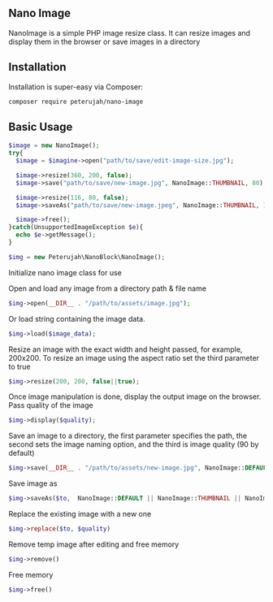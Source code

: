 ## Nano Image

NanoImage is a simple PHP image resize class. It can resize images and display them in the browser or save images in a directory

## Installation

Installation is super-easy via Composer:
```md
composer require peterujah/nano-image
```

## Basic Usage

```php
$image = new NanoImage();
try{
  $image = $imagine->open("path/to/save/edit-image-size.jpg");

  $image->resize(360, 200, false);
  $image->save("path/to/save/new-image.jpg", NanoImage::THUMBNAIL, 80);

  $image->resize(116, 80, false);
  $image->saveAs("path/to/save/new-image.jpeg", NanoImage::THUMBNAIL, 100, NanoImage::JPEG);

  $image->free();
}catch(UnsupportedImageException $e){
  echo $e->getMessage();
}
```

```php
$img = new Peterujah\NanoBlock\NanoImage();
```
Initialize nano image class for use


Open and load any image from a directory path & file name

```php
$img->open(__DIR__ . "/path/to/assets/image.jpg");
```
Or load string containing the image data.

```php
$img->load($image_data);
```

Resize an image with the exact width and height passed, for example, 200x200. To resize an image using the aspect ratio set the third parameter to true

```php
$img->resize(200, 200, false||true);
```

Once image manipulation is done, display the output image on the browser. Pass quality of the image

```php
$img->display($quality);
```

Save an image to a directory, the first parameter specifies the path, the second sets the image naming option, and the third is image quality (90 by default)
```php
$img->save(__DIR__ . "/path/to/assets/new-image.jpg", NanoImage::DEFAULT, $quality);
```

Save image as

```php
$img->saveAs($to,  NanoImage::DEFAULT || NanoImage::THUMBNAIL || NanoImage::TIMESTAMP, $quality, self::JPEG)
```

Replace the existing image with a new one

```php
$img->replace($to, $quality)
```

Remove temp image after editing and free memory

```php
$img->remove()
```

Free memory

```php
$img->free()
```
